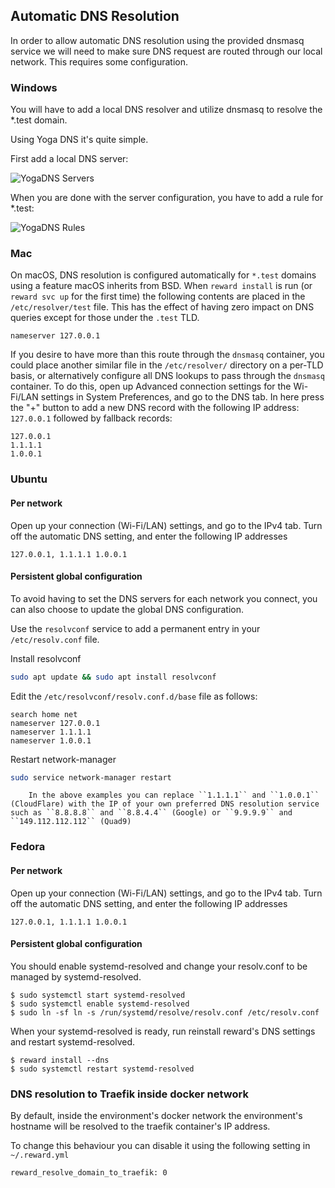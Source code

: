 ## Automatic DNS Resolution

In order to allow automatic DNS resolution using the provided dnsmasq service we will need to make sure DNS request are
routed through our local network. This requires some configuration.

### Windows

You will have to add a local DNS resolver and utilize dnsmasq to resolve the *.test domain.

Using Yoga DNS it's quite simple.

First add a local DNS server:

![YogaDNS Servers](../imgs/yogadns-dnsservers.png)

When you are done with the server configuration, you have to add a rule for *.test:

![YogaDNS Rules](../imgs/yogadns-rules.png)

### Mac

On macOS, DNS resolution is configured automatically for `*.test` domains using a feature macOS inherits from BSD.
When `reward install` is run (or `reward svc up` for the first time) the following contents are placed in
the `/etc/resolver/test` file. This has the effect of having zero impact on DNS queries except for those under
the `.test` TLD.

```
nameserver 127.0.0.1
```

If you desire to have more than this route through the `dnsmasq` container, you could place another similar file in
the `/etc/resolver/` directory on a per-TLD basis, or alternatively configure all DNS lookups to pass through
the `dnsmasq` container. To do this, open up Advanced connection settings for the Wi-Fi/LAN settings in System
Preferences, and go to the DNS tab. In here press the "+" button to add a new DNS record with the following IP
address: `127.0.0.1` followed by fallback records:

```text
127.0.0.1
1.1.1.1
1.0.0.1
```

### Ubuntu

#### Per network

Open up your connection (Wi-Fi/LAN) settings, and go to the IPv4 tab. Turn off the automatic DNS setting, and enter the
following IP addresses

```text
127.0.0.1, 1.1.1.1 1.0.0.1
```

#### Persistent global configuration

To avoid having to set the DNS servers for each network you connect, you can also choose to update the global DNS
configuration.

Use the `resolvconf` service to add a permanent entry in your `/etc/resolv.conf` file.

Install resolvconf

```bash
sudo apt update && sudo apt install resolvconf
```

Edit the `/etc/resolvconf/resolv.conf.d/base` file as follows:

```text
search home net
nameserver 127.0.0.1
nameserver 1.1.1.1
nameserver 1.0.0.1
```

Restart network-manager

```bash
sudo service network-manager restart
```

``` note::
    In the above examples you can replace ``1.1.1.1`` and ``1.0.0.1`` (CloudFlare) with the IP of your own preferred DNS resolution service such as ``8.8.8.8`` and ``8.8.4.4`` (Google) or ``9.9.9.9`` and ``149.112.112.112`` (Quad9)
```

### Fedora

#### Per network

Open up your connection (Wi-Fi/LAN) settings, and go to the IPv4 tab. Turn off the automatic DNS setting, and enter the
following IP addresses

```text
127.0.0.1, 1.1.1.1 1.0.0.1
```

#### Persistent global configuration

You should enable systemd-resolved and change your resolv.conf to be managed by systemd-resolved.

```
$ sudo systemctl start systemd-resolved
$ sudo systemctl enable systemd-resolved
$ sudo ln -sf ln -s /run/systemd/resolve/resolv.conf /etc/resolv.conf
```

When your systemd-resolved is ready, run reinstall reward's DNS settings and restart systemd-resolved.

```
$ reward install --dns
$ sudo systemctl restart systemd-resolved
```

### DNS resolution to Traefik inside docker network

By default, inside the environment's docker network the environment's hostname will be resolved to the traefik
container's IP address.

To change this behaviour you can disable it using the following setting in `~/.reward.yml`

```
reward_resolve_domain_to_traefik: 0
```
